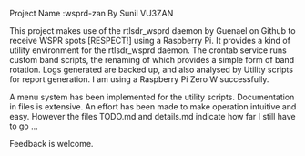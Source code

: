 Project Name :wsprd-zan
By Sunil VU3ZAN

 
This project makes use of the rtlsdr_wsprd daemon by Guenael on 
Github to receive WSPR spots [RESPECT!] using a Raspberry Pi. It 
provides a kind of utility environment for the rtlsdr_wsprd daemon. The 
crontab service runs custom band scripts, the renaming of which 
provides a simple form of band rotation. Logs generated are backed up, 
and also analysed by Utility scripts for report generation. I am using 
a Raspberry Pi Zero W successfully.

A menu system has been implemented for the utility scripts. 
Documentation in files is extensive. An effort has been made to make 
operation intuitive and easy. However the files TODO.md and details.md 
indicate how far I still have to go ... 

Feedback is welcome.
